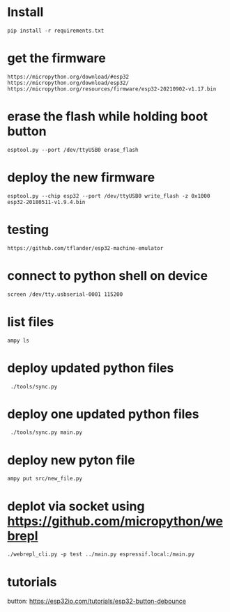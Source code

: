 # Install

    pip install -r requirements.txt

# get the firmware

	https://micropython.org/download/#esp32
	https://micropython.org/download/esp32/
 	https://micropython.org/resources/firmware/esp32-20210902-v1.17.bin

# erase the flash while holding boot button

	esptool.py --port /dev/ttyUSB0 erase_flash

# deploy the new firmware

    esptool.py --chip esp32 --port /dev/ttyUSB0 write_flash -z 0x1000 esp32-20180511-v1.9.4.bin

# testing

	https://github.com/tflander/esp32-machine-emulator

# connect to python shell on device

    screen /dev/tty.usbserial-0001 115200

# list files

    ampy ls

# deploy updated python files

     ./tools/sync.py

# deploy one updated python files

     ./tools/sync.py main.py

# deploy new pyton file

    ampy put src/new_file.py

# deplot via socket using https://github.com/micropython/webrepl

    ./webrepl_cli.py -p test ../main.py espressif.local:/main.py

# tutorials

button: https://esp32io.com/tutorials/esp32-button-debounce
